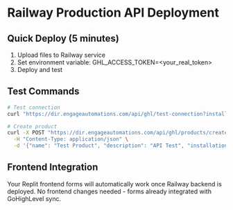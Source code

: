 # Railway Production API Deployment

## Quick Deploy (5 minutes)
1. Upload files to Railway service
2. Set environment variable: GHL_ACCESS_TOKEN=<your_real_token>
3. Deploy and test

## Test Commands
```bash
# Test connection
curl "https://dir.engageautomations.com/api/ghl/test-connection?installationId=install_1750106970265"

# Create product
curl -X POST "https://dir.engageautomations.com/api/ghl/products/create" \
  -H "Content-Type: application/json" \
  -d '{"name": "Test Product", "description": "API Test", "installationId": "install_1750106970265"}'
```

## Frontend Integration
Your Replit frontend forms will automatically work once Railway backend is deployed.
No frontend changes needed - forms already integrated with GoHighLevel sync.
